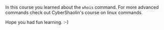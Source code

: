 In this course you learned about the `whois` command. For more advanced commands check out CyberShaolin's course on linux commands.

Hope you had fun learning. :-)
